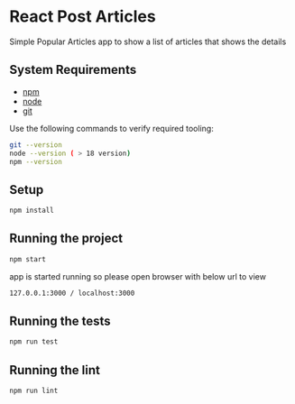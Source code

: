 # React Post Articles

Simple Popular Articles app to show a list of articles that shows the details

## System Requirements

- [npm](https://www.npmjs.com/)
- [node](https://nodejs.org)
- [git](https://git-scm.com/)

Use the following commands to verify required tooling:

```bash
git --version
node --version ( > 18 version)
npm --version
```

## Setup

```bash
npm install
```

## Running the project

```bash
npm start
```
app is started running so please open browser with below url to view 
```sh
127.0.0.1:3000 / localhost:3000
```

## Running the tests

```bash
npm run test
```


## Running the lint

```bash
npm run lint
```
